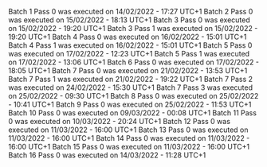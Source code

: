 Batch 1 Pass 0 was executed on 14/02/2022 - 17:27 UTC+1
Batch 2 Pass 0 was executed on 15/02/2022 - 18:13 UTC+1
Batch 3 Pass 0 was executed on 15/02/2022 - 19:20 UTC+1
Batch 3 Pass 1 was executed on 15/02/2022 - 19:20 UTC+1
Batch 4 Pass 0 was executed on 16/02/2022 - 15:01 UTC+1
Batch 4 Pass 1 was executed on 16/02/2022 - 15:01 UTC+1
Batch 5 Pass 0 was executed on 17/02/2022 - 12:23 UTC+1
Batch 5 Pass 1 was executed on 17/02/2022 - 13:06 UTC+1
Batch 6 Pass 0 was executed on 17/02/2022 - 18:05 UTC+1
Batch 7 Pass 0 was executed on 21/02/2022 - 13:53 UTC+1
Batch 7 Pass 1 was executed on 21/02/2022 - 19:22 UTC+1
Batch 7 Pass 2 was executed on 24/02/2022 - 15:30 UTC+1
Batch 7 Pass 3 was executed on 25/02/2022 - 09:30 UTC+1
Batch 8 Pass 0 was executed on 25/02/2022 - 10:41 UTC+1
Batch 9 Pass 0 was executed on 25/02/2022 - 11:53 UTC+1
Batch 10 Pass 0 was executed on 09/03/2022 - 00:08 UTC+1
Batch 11 Pass 0 was executed on 10/03/2022 - 20:24 UTC+1
Batch 12 Pass 0 was executed on 11/03/2022 - 16:00 UTC+1
Batch 13 Pass 0 was executed on 11/03/2022 - 16:00 UTC+1
Batch 14 Pass 0 was executed on 11/03/2022 - 16:00 UTC+1
Batch 15 Pass 0 was executed on 11/03/2022 - 16:00 UTC+1
Batch 16 Pass 0 was executed on 14/03/2022 - 11:28 UTC+1
